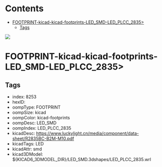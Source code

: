



Contents
========

* [FOOTPRINT-kicad-kicad-footprints-LED_SMD-LED_PLCC_2835>](#footprint-kicad-kicad-footprints-led_smd-led_plcc_2835)
	* [Tags](#tags)
  
![][im]
# FOOTPRINT-kicad-kicad-footprints-LED_SMD-LED_PLCC_2835>

## Tags

- index: 8253
- hexID: 
- oompType: FOOTPRINT
- oompSize: kicad
- oompColor: kicad-footprints
- oompDesc: LED_SMD
- oompIndex: LED_PLCC_2835
- kicadDesc: https://www.luckylight.cn/media/component/data-sheet/R2835BC-B2M-M10.pdf
- kicadTags: LED
- kicadAttr: smd
- kicad3DModel: ${KICAD6_3DMODEL_DIR}/LED_SMD.3dshapes/LED_PLCC_2835.wrl



[im]: image.png
